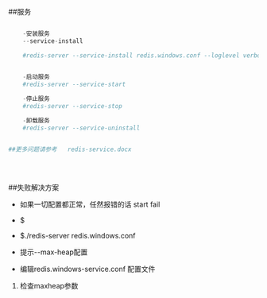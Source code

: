 
##服务

```PHP

	-安装服务
	--service-install

	#redis-server --service-install redis.windows.conf --loglevel verbose


	-启动服务
	#redis-server --service-start
	
	-停止服务
	#redis-server --service-stop

	-卸载服务
	#redis-server --service-uninstall


##更多问题请参考	redis-service.docx
	
	
	

```




##失败解决方案

-	如果一切配置都正常，任然报错的话 start fail
-	$
-	$./redis-server redis.windows.conf
-	提示--max-heap配置

-	编辑redis.windows-service.conf 配置文件
1.	检查maxheap参数

